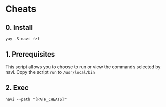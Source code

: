 Cheats
===

## 0. Install
```shell
yay -S navi fzf
```

## 1. Prerequisites
This script allows you to choose to run or view the commands selected by navi.
Copy the script `run` to `/usr/local/bin`

## 2. Exec 
```shell
navi --path "[PATH_CHEATS]"
```
